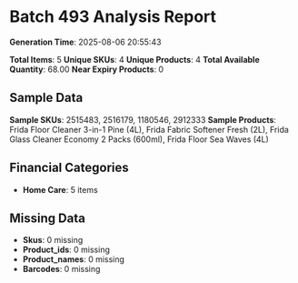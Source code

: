 # Batch 493 Analysis Report

**Generation Time**: 2025-08-06 20:55:43

**Total Items**: 5
**Unique SKUs**: 4
**Unique Products**: 4
**Total Available Quantity**: 68.00
**Near Expiry Products**: 0

## Sample Data
**Sample SKUs**: 2515483, 2516179, 1180546, 2912333
**Sample Products**: Frida Floor Cleaner 3-in-1 Pine (4L), Frida Fabric Softener Fresh (2L), Frida Glass Cleaner Economy 2 Packs (600ml), Frida Floor Sea Waves (4L)

## Financial Categories
- **Home Care**: 5 items

## Missing Data
- **Skus**: 0 missing
- **Product_ids**: 0 missing
- **Product_names**: 0 missing
- **Barcodes**: 0 missing
